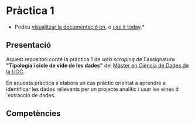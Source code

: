
# Pràctica 1 

* Podeu [visualitzar la documentació en](http://pages-themes.github.io/cayman), o  [use it today](#presentació).*



## Presentació

Aquest repositori conté la pràctica 1 de _web scraping_ de l´assignatura __"Tipología i cicle de vide de les dades"__ del 
[Màster en Ciència de Dades de la UOC](https://estudios.uoc.edu/es/masters-universitarios/data-science/presentacion).

En aquesta pràctica s´elabora un cas pràctic orientat a aprendre a identificar les dades rellevants per un projecte analític
i usar les eines d´extracció de dades.


## Competències

